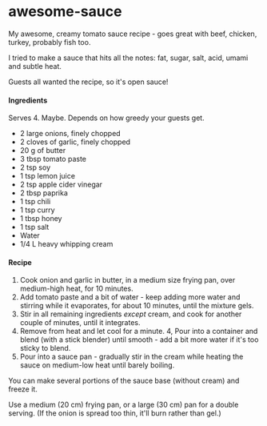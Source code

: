 # awesome-sauce

My awesome, creamy tomato sauce recipe - goes great with beef, chicken, turkey, probably fish too.

I tried to make a sauce that hits all the notes: fat, sugar, salt, acid, umami and subtle heat.

Guests all wanted the recipe, so it's open sauce!

#### Ingredients

Serves 4. Maybe. Depends on how greedy your guests get.

* 2 large onions, finely chopped
* 2 cloves of garlic, finely chopped
* 20 g of butter
* 3 tbsp tomato paste
* 2 tsp soy
* 1 tsp lemon juice
* 2 tsp apple cider vinegar
* 2 tbsp paprika
* 1 tsp chili
* 1 tsp curry
* 1 tbsp honey
* 1 tsp salt
* Water
* 1/4 L heavy whipping cream

#### Recipe

1. Cook onion and garlic in butter, in a medium size frying pan, over medium-high heat, for 10 minutes.
2. Add tomato paste and a bit of water - keep adding more water and stirring while it evaporates, for about 10 minutes, until the mixture gels.
3. Stir in all remaining ingredients *except* cream, and cook for another couple of minutes, until it integrates.
3. Remove from heat and let cool for a minute.
4, Pour into a container and blend (with a stick blender) until smooth - add a bit more water if it's too sticky to blend.
5. Pour into a sauce pan - gradually stir in the cream while heating the sauce on medium-low heat until barely boiling.

You can make several portions of the sauce base (without cream) and freeze it.

Use a medium (20 cm) frying pan, or a large (30 cm) pan for a double serving. (If the onion is spread too thin, it'll burn rather than gel.)
